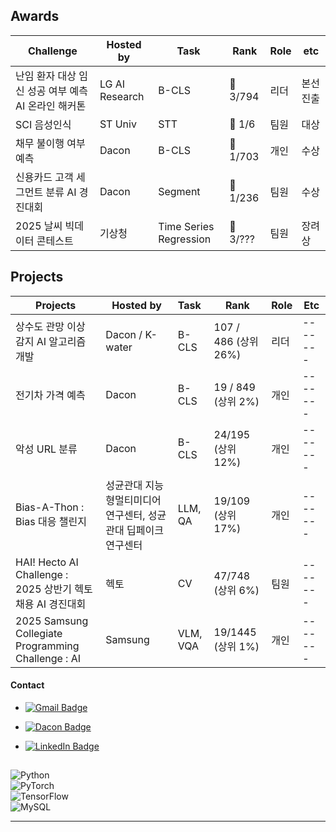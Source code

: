 ## Awards

| Challenge | Hosted by | Task | Rank | Role | etc |
|--------|----------------|-----------------|---------------|------|---------------|
| 난임 환자 대상 임신 성공 여부 예측 AI 온라인 해커톤 | LG AI Research | B-CLS | 🏅 3/794  | 리더 | 본선 진출 |
| SCI 음성인식 | ST Univ | STT | 🏅 1/6 | 팀원 | 대상 |
| 채무 불이행 여부 예측 | Dacon | B-CLS | 🏅 1/703 | 개인 | 수상 |
| 신용카드 고객 세그먼트 분류 AI 경진대회 | Dacon | Segment | 🏅 1/236  | 팀원 | 수상 |
| 2025 날씨 빅데이터 콘테스트 | 기상청 | Time Series Regression | 🏅 3/??? | 팀원 | 장려상 |



## Projects

| Projects | Hosted by | Task | Rank | Role | Etc |
|-----------------|------------------|:-----------------|---------------|------|---------------|
| 상수도 관망 이상 감지 AI 알고리즘 개발 | Dacon / K-water | B-CLS | 107 / 486 (상위 26%) | 리더 | ------- |
| 전기차 가격 예측 | Dacon | B-CLS |  19 / 849 (상위 2%) | 개인 | ------- |
| 악성 URL 분류 | Dacon | B-CLS | 24/195 (상위 12%) | 개인 |------- |
| Bias-A-Thon : Bias 대응 챌린지 <Track2> | 성균관대 지능형멀티미디어연구센터, 성균관대 딥페이크연구센터 | LLM, QA | 19/109 (상위 17%) | 개인 |------- |
| HAI! Hecto AI Challenge : 2025 상반기 헥토 채용 AI 경진대회 | 헥토 | CV | 47/748 (상위 6%) | 팀원 |------- |
| 2025 Samsung Collegiate Programming Challenge : AI | Samsung | VLM, VQA | 19/1445 (상위 1%) | 개인 |------- |







#### Contact
- [![Gmail Badge](https://img.shields.io/badge/Email-qmdlghfl3%40naver.com-red?style=flat-square&logo=Gmail&logoColor=white)](mailto:qmdlghfl3@naver.com)  

- [![Dacon Badge](https://img.shields.io/badge/Dacon-qmdlghfl2@gmail.com-blue?style=flat-square&logo=Dacon=white)](https://dacon.io/myprofile/516434/competition)

- [![LinkedIn Badge](https://img.shields.io/badge/LinkedIn-View%20Profile-blue?style=flat-square&logo=LinkedIn&logoColor=white)](https://www.linkedin.com/in/jaehyeonKR/)






##  
![Python](https://img.shields.io/badge/Python-3776AB?style=for-the-badge&logo=python&logoColor=white)  
![PyTorch](https://img.shields.io/badge/PyTorch-EE4C2C?style=for-the-badge&logo=pytorch&logoColor=white)  
![TensorFlow](https://img.shields.io/badge/TensorFlow-FF6F00?style=for-the-badge&logo=tensorflow&logoColor=white)  
![MySQL](https://img.shields.io/badge/MySQL-4479A1?style=for-the-badge&logo=mysql&logoColor=white)  

              
---

